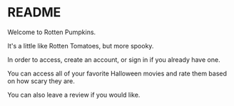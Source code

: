 # README
Welcome to Rotten Pumpkins.

It's a little like Rotten Tomatoes, but more spooky.

In order to access, create an account, or sign in if you already have one.

You can access all of your favorite Halloween movies and rate them based on how scary they are.

You can also leave a review if you would like. 